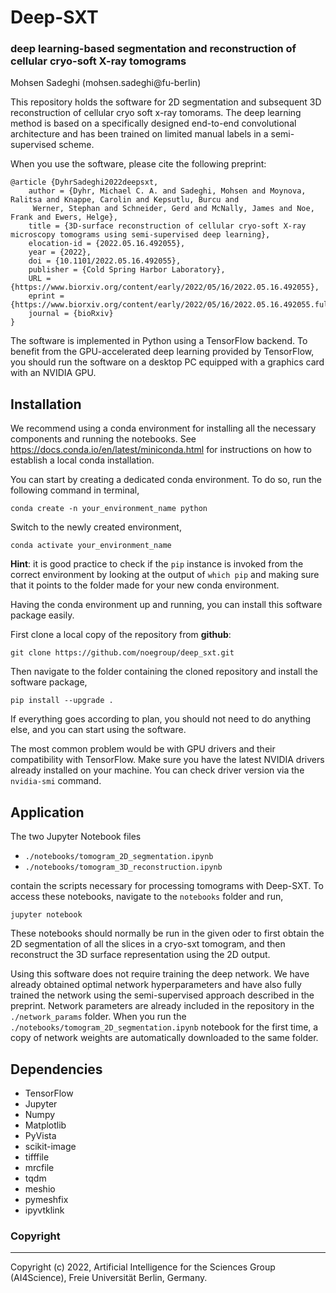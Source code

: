 # Deep-SXT
### deep learning-based segmentation and reconstruction of cellular cryo-soft X-ray tomograms

Mohsen Sadeghi (mohsen.sadeghi@fu-berlin)

This repository holds the software for 2D segmentation and subsequent 3D reconstruction of cellular cryo soft x-ray tomorams.
The deep learning method is based on a specifically designed end-to-end convolutional architecture and has been trained on limited manual labels in a semi-supervised scheme. 

When you use the software, please cite the following preprint:

```
@article {DyhrSadeghi2022deepsxt,
	author = {Dyhr, Michael C. A. and Sadeghi, Mohsen and Moynova, Ralitsa and Knappe, Carolin and Kepsutlu, Burcu and
	 Werner, Stephan and Schneider, Gerd and McNally, James and Noe, Frank and Ewers, Helge},
	title = {3D-surface reconstruction of cellular cryo-soft X-ray microscopy tomograms using semi-supervised deep learning},
	elocation-id = {2022.05.16.492055},
	year = {2022},
	doi = {10.1101/2022.05.16.492055},
	publisher = {Cold Spring Harbor Laboratory},
	URL = {https://www.biorxiv.org/content/early/2022/05/16/2022.05.16.492055},
	eprint = {https://www.biorxiv.org/content/early/2022/05/16/2022.05.16.492055.full.pdf},
	journal = {bioRxiv}
}
```

The software is implemented in Python using a TensorFlow backend. To benefit from the GPU-accelerated deep learning provided by TensorFlow, you should run the software on a desktop PC equipped with a graphics card with an NVIDIA GPU.

Installation
---

We recommend using a conda environment for installing all the necessary components and running the notebooks. See <a href="https://docs.conda.io/en/latest/miniconda.html">https://docs.conda.io/en/latest/miniconda.html</a> for instructions on how to establish a local conda installation.

You can start by creating a dedicated conda environment. To do so, run the following command in terminal,

```
conda create -n your_environment_name python
```

Switch to the newly created environment,
 
```
conda activate your_environment_name
```

**Hint**: it is good practice to check if the ```pip``` instance is invoked from the correct environment by looking at the output of ```which pip``` and making sure that it points to the folder made for your new conda environment.

Having the conda environment up and running, you can install this software package easily.

First clone a local copy of the repository from **github**:

```
git clone https://github.com/noegroup/deep_sxt.git
```

Then navigate to the folder containing the cloned repository and install the software package,

```
pip install --upgrade .
```

If everything goes according to plan, you should not need to do anything else, and you can start using the software.

The most common problem would be with GPU drivers and their compatibility with TensorFlow. Make sure you have the latest NVIDIA drivers already installed on your machine. You can check driver version via the ```nvidia-smi``` command.


Application
---

The two Jupyter Notebook files

 - ```./notebooks/tomogram_2D_segmentation.ipynb```
 - ```./notebooks/tomogram_3D_reconstruction.ipynb```

contain the scripts necessary for processing tomograms with Deep-SXT. To access these notebooks, navigate to the ```notebooks``` folder and run,

```
jupyter notebook
```

These notebooks should normally be run in the given oder to first obtain the 2D segmentation of all the slices in a cryo-sxt tomogram, and then reconstruct the 3D surface representation using the 2D output. 

Using this software does not require training the deep network.
We have already obtained optimal network hyperparameters and have also fully trained the network using the semi-supervised approach described in the preprint.
Network parameters are already included in the repository in the ```./network_params``` folder.
When you run the ```./notebooks/tomogram_2D_segmentation.ipynb``` notebook for the first time, a copy of network weights are automatically downloaded to the same folder.


Dependencies
---

 - TensorFlow
 - Jupyter
 - Numpy
 - Matplotlib
 - PyVista
 - scikit-image
 - tifffile
 - mrcfile
 - tqdm
 - meshio
 - pymeshfix
 - ipyvtklink

### Copyright
---

Copyright (c) 2022, Artificial Intelligence for the Sciences Group (AI4Science), Freie Universität Berlin, Germany.


